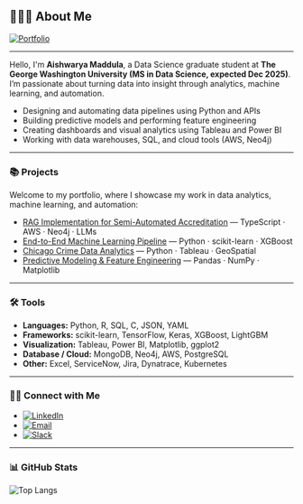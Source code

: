 ## 🙋🏻‍♀️ About Me

[![Portfolio](https://img.shields.io/badge/Portfolio-Click_Here_to_Data_Dive_into_my_work-blue?style=flat-square)](https://aishwaryamaddula.github.io/AishwaryaMaddula/)

---

Hello, I'm **Aishwarya Maddula**, a Data Science graduate student at **The George Washington University (MS in Data Science, expected Dec 2025)**.  
I’m passionate about turning data into insight through analytics, machine learning, and automation.  

- Designing and automating data pipelines using Python and APIs  
- Building predictive models and performing feature engineering  
- Creating dashboards and visual analytics using Tableau and Power BI  
- Working with data warehouses, SQL, and cloud tools (AWS, Neo4j)

---

### 📚 Projects

Welcome to my portfolio, where I showcase my work in data analytics, machine learning, and automation:

- [RAG Implementation for Semi-Automated Accreditation](https://github.com/AishwaryaMaddula) — TypeScript · AWS · Neo4j · LLMs  
- [End-to-End Machine Learning Pipeline](https://github.com/AishwaryaMaddula) — Python · scikit-learn · XGBoost  
- [Chicago Crime Data Analytics](https://github.com/AishwaryaMaddula) — Python · Tableau · GeoSpatial  
- [Predictive Modeling & Feature Engineering](https://github.com/AishwaryaMaddula) — Pandas · NumPy · Matplotlib  

---

### 🛠️ Tools

- **Languages:** Python, R, SQL, C, JSON, YAML  
- **Frameworks:** scikit-learn, TensorFlow, Keras, XGBoost, LightGBM  
- **Visualization:** Tableau, Power BI, Matplotlib, ggplot2  
- **Database / Cloud:** MongoDB, Neo4j, AWS, PostgreSQL  
- **Other:** Excel, ServiceNow, Jira, Dynatrace, Kubernetes  

---

### 👋🏻 Connect with Me


- [![LinkedIn](https://img.shields.io/badge/LinkedIn-Aishwarya_Maddula-blue?style=flat&logo=linkedin)](https://www.linkedin.com/in/aishwarya-maddula/)
- [![Email](https://img.shields.io/badge/Email-aish.maddula@gmail.com-red?style=flat&logo=gmail&logoColor=white)](mailto:aish.maddula@gmail.com)
- [![Slack](https://img.shields.io/badge/Slack-Aishwarya_Maddula-4A154B?style=flat&logo=slack&logoColor=white)](https://slack.com)

---

### 📊 GitHub Stats

![Top Langs](https://github-readme-stats.vercel.app/api/top-langs/?username=AishwaryaMaddula&theme=default&layout=compact)
